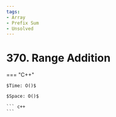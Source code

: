 ```yaml
---
tags:
- Array
- Prefix Sum
- Unsolved
---
```



# 370. Range Addition

=== "C++"

    $Time: O()$

    $Space: O()$

    ``` c++
    ```